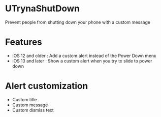# UTrynaShutDown
Prevent people from shutting down your phone with a custom message
# Features
- iOS 12 and older : Add a custom alert instead of the Power Down menu
- iOS 13 and later : Show a custom alert when you try to slide to power down
# Alert customization
- Custom title
- Custom message
- Custom dismiss text
